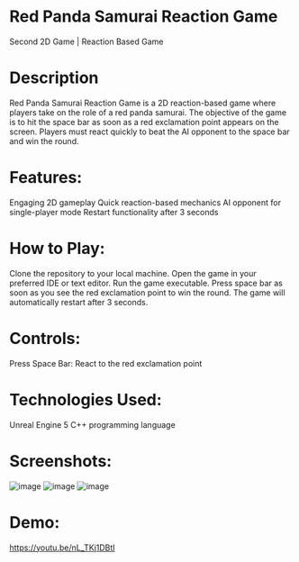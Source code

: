 # Red Panda Samurai Reaction Game
Second 2D Game | Reaction Based Game 
 
# Description
Red Panda Samurai Reaction Game is a 2D reaction-based game where players take on the role of a red panda samurai. The objective of the game is to hit the space bar as soon as a red exclamation point appears on the screen. Players must react quickly to beat the AI opponent to the space bar and win the round.

# Features:
Engaging 2D gameplay
Quick reaction-based mechanics
AI opponent for single-player mode
Restart functionality after 3 seconds

# How to Play:
Clone the repository to your local machine.
Open the game in your preferred IDE or text editor.
Run the game executable.
Press space bar as soon as you see the red exclamation point to win the round.
The game will automatically restart after 3 seconds.

# Controls:
Press Space Bar: React to the red exclamation point

# Technologies Used:
Unreal Engine 5
C++ programming language

# Screenshots:
![image](https://github.com/simess101/QuickDraw/assets/89533702/5b3551cd-c3f7-46d7-bf6a-69d843420b91)
![image](https://github.com/simess101/QuickDraw/assets/89533702/983fa41d-09bc-4b7b-b821-1c96eeb1172a)
![image](https://github.com/simess101/QuickDraw/assets/89533702/1242de3c-109c-40aa-9540-05fff5aec44a)



# Demo:
https://youtu.be/nL_TKj1DBtI
